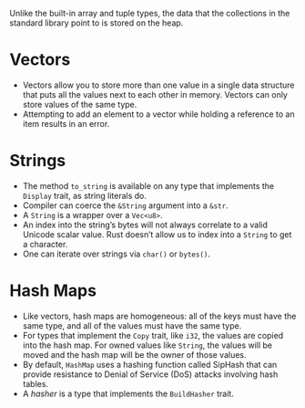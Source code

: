 Unlike the built-in array and tuple types, the data that the collections in the standard library point to is stored on the heap.

# Vectors
- Vectors allow you to store more than one value in a single data structure that puts all the values next to each other in memory. Vectors can only store values of the same type.
- Attempting to add an element to a vector while holding a reference to an item results in an error.

# Strings
- The method `to_string` is available on any type that implements the `Display` trait, as string literals do.
- Compiler can coerce the `&String` argument into a `&str`.
- A `String` is a wrapper over a `Vec<u8>`.
- An index into the string’s bytes will not always correlate to a valid Unicode scalar value. Rust doesn’t allow us to index into a `String` to get a character.
- One can iterate over strings via `char()` or `bytes()`.

# Hash Maps
- Like vectors, hash maps are homogeneous: all of the keys must have the same type, and all of the values must have the same type.
- For types that implement the `Copy` trait, like `i32`, the values are copied into the hash map. For owned values like `String`, the values will be moved and the hash map will be the owner of those values.
- By default, `HashMap` uses a hashing function called SipHash that can provide resistance to Denial of Service (DoS) attacks involving hash tables.
- A *hasher* is a type that implements the `BuildHasher` trait.
